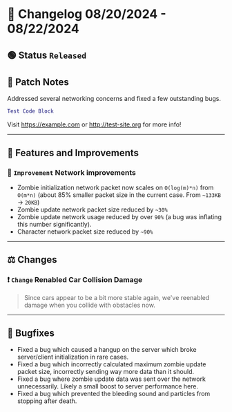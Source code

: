 # :bookmark_tabs:  Changelog 08/20/2024 - 08/22/2024

## :green_circle: Status `Released`

## :speech_balloon: Patch Notes
Addressed several networking concerns and fixed a few outstanding bugs.

```lua
Test Code Block
```

Visit https://example.com or http://test-site.org for more info!

________

## :loudspeaker: Features and Improvements

### :arrow_up_small: `Improvement` Network improvements
- Zombie initialization network packet now scales on `O(log(m)*n)` from `O(m*n)` (about 85% smaller packet size in the current case. From `~133KB` -> `20KB`)
- Zombie update network packet size reduced by `~30%`
- Zombie update network usage reduced by over `90%` (a bug was inflating this number significantly).
- Character network packet size reduced by `~90%`

________

## :balance_scale: Changes

### :exclamation: `Change` Renabled Car Collision Damage
> Since cars appear to be a bit more stable again, we've reenabled damage when you collide with obstacles now.

________

## :bug: Bugfixes
- Fixed a bug which caused a hangup on the server which broke server/client initialization in rare cases.
- Fixed a bug which incorrectly calculated maximum zombie update packet size, incorrectly sending way more data than it should.
- Fixed a bug where zombie update data was sent over the network unnecessarily. Likely a small boost to server performance here.
- Fixed a bug which prevented the bleeding sound and particles from stopping after death.
